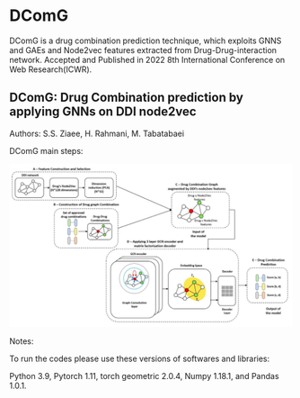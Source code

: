 # DComG

DComG is a drug combination prediction technique, which exploits GNNS and GAEs and Node2vec features extracted from Drug-Drug-interaction network. 
Accepted and Published in 2022 8th International Conference on Web Research(ICWR).

## DComG: Drug Combination prediction by applying GNNs on DDI node2vec 

Authors: S.S. Ziaee, H. Rahmani, M. Tabatabaei

 DComG main steps: 

![DComG main Steps](https://raw.githubusercontent.com/sinaziaee/DComG/master/DComG_Overall.png)


Notes:

To run the codes please use these versions of softwares and libraries:

Python 3.9, Pytorch 1.11, torch geometric 2.0.4, Numpy 1.18.1, and Pandas 1.0.1.
